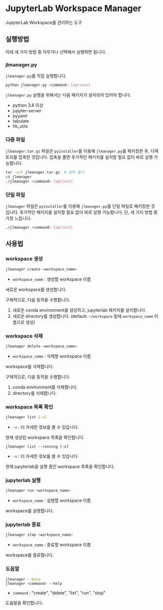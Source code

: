 # JupyterLab Workspace Manager

JupyterLab Workspace를 관리하는 도구

## 실행방법

아래 세 가지 방법 중 아무거나 선택해서 실행하면 됩니다.

### jlmanager.py

`jlmanager.py`를 직접 실행합니다.

```bash
python jlmanager.py <command> [options]
```

`jlmanager.py` 실행을 위해서는 다음 패키지가 설치되어 있어야 합니다.

- python 3.8 이상
- jupyter-server
- pyyaml
- tabulate
- hk_utils

### 다중 파일

`jlmanager.tar.gz` 파일은 `pyinstaller`를 이용해 `jlmanager.py`를 패키징한 후, 디렉토리를 압축한 것입니다. 압축을 풀면 추가적인 패키지를 설치할 필요 없이 바로 실행 가능합니다.

```bash
tar -xvf jlmanager.tar.gz  # 압축 풀기
cd jlmanager
./jlmanager <command> [options]
```

### 단일 파일

`jlmanager` 파일은 `pyinstaller`를 이용해 `jlmanager.py`를 단일 파일로 패키징한 것입니다. 추가적인 패키지를 설치할 필요 없이 바로 실행 가능합니다. 단, 세 가지 방법 중 가장 느립니다.

```bash
./jlmanager <command> [options]
```

## 사용법

### workspace 생성

```bash
jlmanager create <workspace_name>
```

- `workspace_name` : 생성할 workspace 이름

새로운 workspace를 생성합니다.

구체적으로, 다음 동작을 수행합니다.

1. 새로운 conda environment를 생성하고, jupyterlab 패키지를 설치합니다.
2. 새로운 directory를 생성합니다. (default: `~/workspace` 밑에 `workspace_name` 이름으로 생성)

### workspace 삭제

```bash
jlmanager delete <workspace_name>
```

- `workspace_name` : 삭제할 workspace 이름

workspace를 삭제합니다.

구체적으로, 다음 동작을 수행합니다.

1. conda environment를 삭제합니다.
2. directory를 삭제합니다.

### workspace 목록 확인

```bash
jlmanager list [-v]
```

- `-v` : 더 자세한 정보를 볼 수 있습니다.

현재 생성된 workspace 목록을 확인합니다.

```
jlmanager list --running [-v]
```

- `-v` : 더 자세한 정보를 볼 수 있습니다.

현재 jupyterlab을 실행 중인 workspace 목록을 확인합니다.

### jupyterlab 실행

```bash
jlmanager run <workspace_name>
```

- `workspace_name` : 실행할 workspace 이름

workspace를 실행합니다.

### jupyterlab 종료

```bash
jlmanager stop <workspace_name>
```

- `workspace_name` : 종료할 workspace 이름

workspace를 종료합니다.

### 도움말

```bash
jlmanager --help
jlmanager <command> --help
```

- `command` : "create", "delete", "list", "run", "stop"

도움말을 확인합니다.


